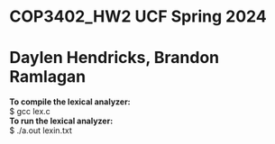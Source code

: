 # COP3402_HW2 UCF Spring 2024
# Daylen Hendricks, Brandon Ramlagan

**To compile the lexical analyzer:**  
$ gcc lex.c  
**To run the lexical analyzer:**  
$ ./a.out lexin.txt
